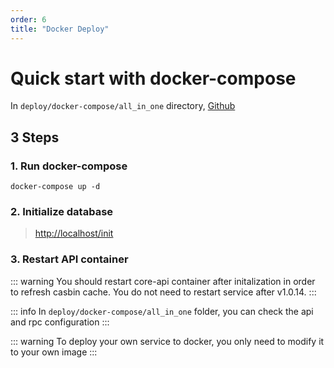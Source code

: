 ```yaml
---
order: 6
title: "Docker Deploy"
---
```


# Quick start with docker-compose

In `deploy/docker-compose/all_in_one` directory, [Github](https://github.com/suyuan32/simple-admin-core/blob/master/deploy/docker-compose/all_in_one/docker-compose.yaml)

## 3 Steps

### 1. Run docker-compose

```shell
docker-compose up -d
```

### 2. Initialize database

> <http://localhost/init>

### 3. Restart API container

::: warning
You should restart core-api container after initalization in order to refresh casbin cache. You do not need to restart service after v1.0.14.
:::

::: info
In `deploy/docker-compose/all_in_one` folder, you can check the api and rpc configuration
:::

::: warning
To deploy your own service to docker, you only need to modify it to your own image
:::
